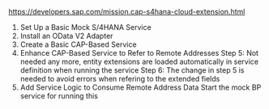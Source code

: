 https://developers.sap.com/mission.cap-s4hana-cloud-extension.html

1. Set Up a Basic Mock S/4HANA Service
2. Install an OData V2 Adapter
3. Create a Basic CAP-Based Service
4. Enhance CAP-Based Service to Refer to Remote Addresses
   Step 5: Not needed any more, entity extensions are loaded automatically in service definition when running the service
   Step 6: The change in step 5 is needed to avoid errors when refering to the extended fields
5. Add Service Logic to Consume Remote Address Data
   Start the mock BP service for running this 
